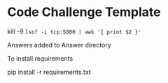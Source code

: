 # Code Challenge Template
kill -9 `lsof -i tcp:5000 | awk '{ print $2 }'`


Answers added to Answer directory 

To install requirements 

pip install -r requirements.txt
